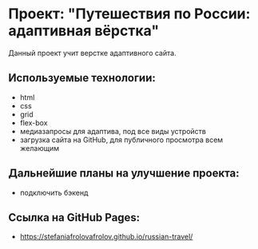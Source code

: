 # Проект: "Путешествия по России: адаптивная вёрстка"
Данный проект учит верстке адаптивного сайта.
## Используемые технологии: 
- html
- css
- grid
- flex-box
- медиазапросы для адаптива, под все виды устройств
- загрузка сайта на GitHub, для публичного просмотра всем желающим
## Дальнейшие планы на улучшение проекта:
- подключить бэкенд
## Ссылка на GitHub Pages:
- https://stefaniafrolovafrolov.github.io/russian-travel/